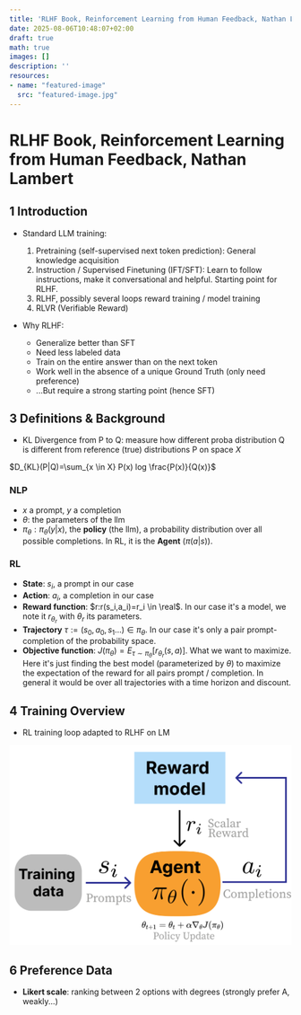 ```yaml
---
title: 'RLHF Book, Reinforcement Learning from Human Feedback, Nathan Lambert'
date: 2025-08-06T10:48:07+02:00
draft: true
math: true
images: []
description: ''
resources:
- name: "featured-image"
  src: "featured-image.jpg"
---
```



# RLHF Book, Reinforcement Learning from Human Feedback, Nathan Lambert

## 1 Introduction

* Standard LLM training:
    1. Pretraining (self-supervised next token prediction): General knowledge acquisition
    2. Instruction / Supervised Finetuning (IFT/SFT): Learn to follow instructions, make it conversational and helpful. Starting point for RLHF.
    3. RLHF, possibly several loops reward training / model training
    4. RLVR (Verifiable Reward)

* Why RLHF:
    * Generalize better than SFT
    * Need less labeled data
    * Train on the entire answer than on the next token
    * Work well in the absence of a unique Ground Truth (only need preference)
    * ...But require a strong starting point (hence SFT)

## 3 Definitions & Background

* KL Divergence from P to Q: measure how different proba distribution Q is different from reference (true) distributions P on space $X$

$D_{KL}(P|Q)=\sum_{x \in X} P(x) log \frac{P(x)}{Q(x)}$


### NLP

* $x$ a prompt, $y$ a completion
* $\theta$: the parameters of the llm
* $\pi_{\theta}: \pi_{\theta}(y|x)$, the __policy__ (the llm), a probability distribution over all possible completions. In RL, it is the __Agent__ ($\pi(a|s)$).

### RL

 
* __State__: $s_i$, a prompt in our case
* __Action__: $a_i$, a completion in our case
* __Reward function__: $r:r(s_i,a_i)=r_i \in \real$. In our case it's a model, we note it $r_{\theta_r}$ with $\theta_r$ its parameters.
* __Trajectory__ $\tau:=(s_0, a_0, s_1...) \in \pi_\theta$. In our case it's only a pair prompt-completion of the probability space. 
* __Objective function__: $J(\pi_{\theta})=E_{\tau \sim \pi_{\theta}}[r_{\theta_r}(s,a)]$. What we want to maximize. Here it's just finding the best model (parameterized by $\theta$) to maximize the expectation of the reward for all pairs prompt / completion. In general it would be over all trajectories with a time horizon and discount.

## 4 Training Overview


* RL training loop adapted to RLHF on LM

![RLHF standard loop.png](rlhf_rl_standard_loop.png)


## 6 Preference Data

* __Likert scale__: ranking between 2 options with degrees (strongly prefer A, weakly...)